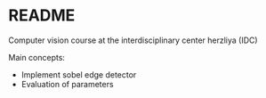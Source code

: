 # README #

Computer vision course at the interdisciplinary center herzliya (IDC)

Main concepts:
- Implement sobel edge detector
- Evaluation of parameters

